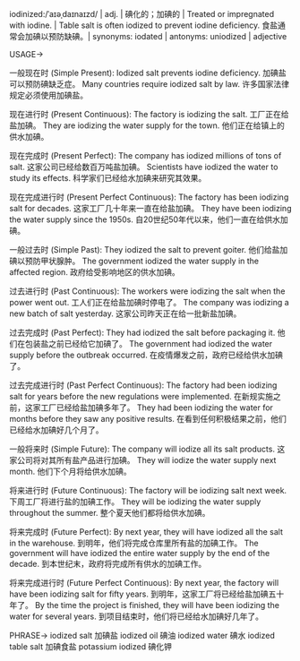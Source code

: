 iodinized:/ˈaɪəˌdaɪnaɪzd/ | adj. | 碘化的；加碘的 | Treated or impregnated with iodine. |  Table salt is often iodized to prevent iodine deficiency. 食盐通常会加碘以预防缺碘。| synonyms: iodated | antonyms: uniodized | adjective

USAGE->

一般现在时 (Simple Present):
Iodized salt prevents iodine deficiency. 加碘盐可以预防碘缺乏症。
Many countries require iodized salt by law. 许多国家法律规定必须使用加碘盐。

现在进行时 (Present Continuous):
The factory is iodizing the salt. 工厂正在给盐加碘。
They are iodizing the water supply for the town. 他们正在给镇上的供水加碘。


现在完成时 (Present Perfect):
The company has iodized millions of tons of salt. 这家公司已经给数百万吨盐加碘。
Scientists have iodized the water to study its effects. 科学家们已经给水加碘来研究其效果。


现在完成进行时 (Present Perfect Continuous):
The factory has been iodizing salt for decades. 这家工厂几十年来一直在给盐加碘。
They have been iodizing the water supply since the 1950s. 自20世纪50年代以来，他们一直在给供水加碘。


一般过去时 (Simple Past):
They iodized the salt to prevent goiter. 他们给盐加碘以预防甲状腺肿。
The government iodized the water supply in the affected region. 政府给受影响地区的供水加碘。


过去进行时 (Past Continuous):
The workers were iodizing the salt when the power went out. 工人们正在给盐加碘时停电了。
The company was iodizing a new batch of salt yesterday.  这家公司昨天正在给一批新盐加碘。


过去完成时 (Past Perfect):
They had iodized the salt before packaging it. 他们在包装盐之前已经给它加碘了。
The government had iodized the water supply before the outbreak occurred. 在疫情爆发之前，政府已经给供水加碘了。


过去完成进行时 (Past Perfect Continuous):
The factory had been iodizing salt for years before the new regulations were implemented. 在新规实施之前，这家工厂已经给盐加碘多年了。
They had been iodizing the water for months before they saw any positive results.  在看到任何积极结果之前，他们已经给水加碘好几个月了。


一般将来时 (Simple Future):
The company will iodize all its salt products. 这家公司将对其所有盐产品进行加碘。
They will iodize the water supply next month.  他们下个月将给供水加碘。


将来进行时 (Future Continuous):
The factory will be iodizing salt next week.  下周工厂将进行盐的加碘工作。
They will be iodizing the water supply throughout the summer. 整个夏天他们都将给供水加碘。


将来完成时 (Future Perfect):
By next year, they will have iodized all the salt in the warehouse. 到明年，他们将完成仓库里所有盐的加碘工作。
The government will have iodized the entire water supply by the end of the decade.  到本世纪末，政府将完成所有供水的加碘工作。


将来完成进行时 (Future Perfect Continuous):
By next year, the factory will have been iodizing salt for fifty years. 到明年，这家工厂将已经给盐加碘五十年了。
By the time the project is finished, they will have been iodizing the water for several years. 到项目结束时，他们将已经给水加碘好几年了。


PHRASE->
iodized salt 加碘盐
iodized oil 碘油
iodized water 碘水
iodized table salt 加碘食盐
potassium iodized 碘化钾

